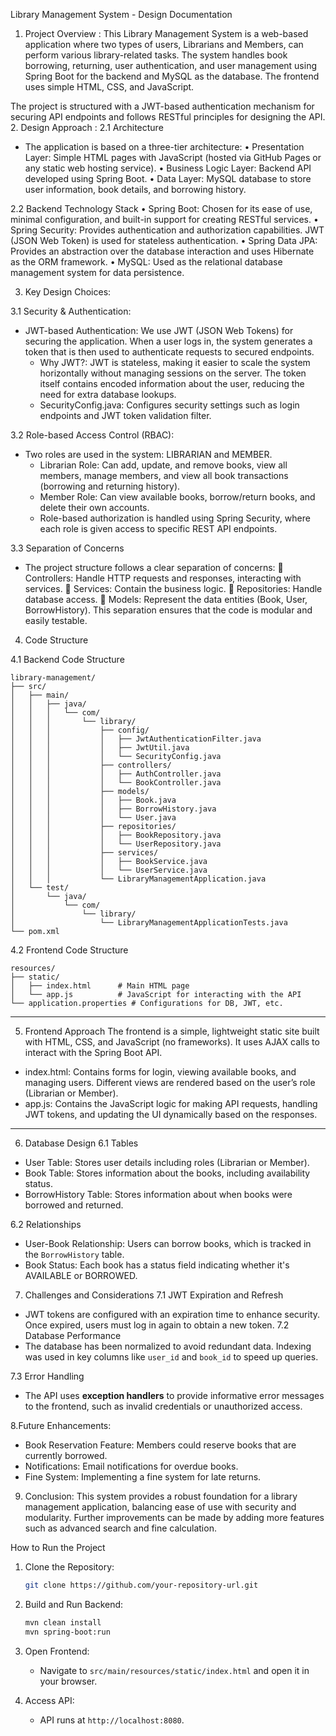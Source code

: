 Library Management System - Design Documentation
1. Project Overview :
This Library Management System is a web-based application where two types of users, Librarians and Members, can perform various library-related tasks. The system handles book borrowing, returning, user authentication, and user management using Spring Boot for the backend and MySQL  as the database. The frontend uses simple HTML, CSS, and JavaScript.

The project is structured with a JWT-based authentication mechanism for securing API endpoints and follows RESTful principles for designing the API.
2. Design Approach :
2.1 Architecture
- The application is based on a three-tier architecture:
•	Presentation Layer: Simple HTML pages with JavaScript (hosted via GitHub Pages or any static web hosting service).
•	Business Logic Layer: Backend API developed using Spring Boot.
•	Data Layer: MySQL database to store user information, book details, and borrowing history.

2.2 Backend Technology Stack
•	Spring Boot: Chosen for its ease of use, minimal configuration, and built-in support for creating RESTful services.
•	Spring Security: Provides authentication and authorization capabilities. JWT (JSON Web Token) is used for stateless authentication.
•	Spring Data JPA: Provides an abstraction over the database interaction and uses Hibernate as the ORM framework.
•	MySQL: Used as the relational database management system for data persistence.

 3. Key Design Choices:

3.1 Security & Authentication:
- JWT-based Authentication: We use JWT (JSON Web Tokens) for securing the application. When a user logs in, the system generates a token that is then used to authenticate requests to secured endpoints.
  - Why JWT?: JWT is stateless, making it easier to scale the system horizontally without managing sessions on the server. The token itself contains encoded information about the user, reducing the need for extra database lookups.
  - SecurityConfig.java: Configures security settings such as login endpoints and JWT token validation filter.

3.2 Role-based Access Control (RBAC):
- Two roles are used in the system: LIBRARIAN and MEMBER.
  - Librarian Role: Can add, update, and remove books, view all members, manage members, and view all book transactions (borrowing and returning history).
  - Member Role: Can view available books, borrow/return books, and delete their own accounts.
  - Role-based authorization is handled using Spring Security, where each role is given access to specific REST API endpoints.

 3.3 Separation of Concerns
- The project structure follows a clear separation of concerns:
	Controllers: Handle HTTP requests and responses, interacting with services.
	Services: Contain the business logic.
	Repositories: Handle database access.
	Models: Represent the data entities (Book, User, BorrowHistory).
  This separation ensures that the code is modular and easily testable.


4. Code Structure

 4.1 Backend Code Structure
```
library-management/
├── src/
│   ├── main/
│   │   ├── java/
│   │   │   └── com/
│   │   │       └── library/
│   │   │           ├── config/
│   │   │           │   ├── JwtAuthenticationFilter.java
│   │   │           │   ├── JwtUtil.java
│   │   │           │   └── SecurityConfig.java
│   │   │           ├── controllers/
│   │   │           │   ├── AuthController.java
│   │   │           │   └── BookController.java
│   │   │           ├── models/
│   │   │           │   ├── Book.java
│   │   │           │   ├── BorrowHistory.java
│   │   │           │   └── User.java
│   │   │           ├── repositories/
│   │   │           │   ├── BookRepository.java
│   │   │           │   └── UserRepository.java
│   │   │           ├── services/
│   │   │           │   ├── BookService.java
│   │   │           │   └── UserService.java
│   │   │           └── LibraryManagementApplication.java
│   └── test/
│       └── java/
│           └── com/
│               └── library/
│                   └── LibraryManagementApplicationTests.java
└── pom.xml
```

 4.2 Frontend Code Structure
```
resources/
├── static/
│   ├── index.html      # Main HTML page
│   └── app.js          # JavaScript for interacting with the API
└── application.properties # Configurations for DB, JWT, etc.
```

---

5. Frontend Approach
The frontend is a simple, lightweight static site built with HTML, CSS, and JavaScript (no frameworks). It uses AJAX calls to interact with the Spring Boot API.

- index.html: Contains forms for login, viewing available books, and managing users. Different views are rendered based on the user’s role (Librarian or Member).
- app.js: Contains the JavaScript logic for making API requests, handling JWT tokens, and updating the UI dynamically based on the responses.

---

6. Database Design
 6.1 Tables
- User Table: Stores user details including roles (Librarian or Member).
- Book Table: Stores information about the books, including availability status.
- BorrowHistory Table: Stores information about when books were borrowed and returned.

6.2 Relationships
- User-Book Relationship: Users can borrow books, which is tracked in the `BorrowHistory` table.
- Book Status: Each book has a status field indicating whether it's AVAILABLE or BORROWED.

 7. Challenges and Considerations
 7.1 JWT Expiration and Refresh
- JWT tokens are configured with an expiration time to enhance security. Once expired, users must log in again to obtain a new token.
 7.2 Database Performance
- The database has been normalized to avoid redundant data. Indexing was used in key columns like `user_id` and `book_id` to speed up queries.

7.3 Error Handling
- The API uses **exception handlers** to provide informative error messages to the frontend, such as invalid credentials or unauthorized access.

8.Future Enhancements:
- Book Reservation Feature: Members could reserve books that are currently borrowed.
- Notifications: Email notifications for overdue books.
- Fine System: Implementing a fine system for late returns.

9. Conclusion:
This system provides a robust foundation for a library management application, balancing ease of use with security and modularity. Further improvements can be made by adding more features such as advanced search and fine calculation.

How to Run the Project
1. Clone the Repository: 
   ```bash
   git clone https://github.com/your-repository-url.git
   ```
   
2. Build and Run Backend:
   ```bash
   mvn clean install
   mvn spring-boot:run
   ```

3. Open Frontend:
   - Navigate to `src/main/resources/static/index.html` and open it in your browser.

4. Access API:
   - API runs at `http://localhost:8080`.

